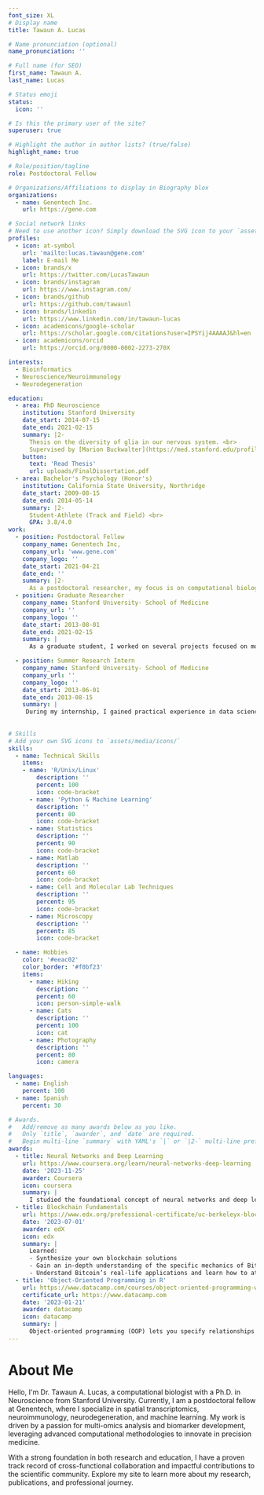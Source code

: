 ```yaml
---
font_size: XL
# Display name
title: Tawaun A. Lucas

# Name pronunciation (optional)
name_pronunciation: ''

# Full name (for SEO)
first_name: Tawaun A.
last_name: Lucas

# Status emoji
status:
  icon: ''

# Is this the primary user of the site?
superuser: true

# Highlight the author in author lists? (true/false)
highlight_name: true

# Role/position/tagline
role: Postdoctoral Fellow

# Organizations/Affiliations to display in Biography blox
organizations:
  - name: Genentech Inc.
    url: https://gene.com

# Social network links
# Need to use another icon? Simply download the SVG icon to your `assets/media/icons/` folder.
profiles:
  - icon: at-symbol
    url: 'mailto:lucas.tawaun@gene.com'
    label: E-mail Me
  - icon: brands/x
    url: https://twitter.com/LucasTawaun
  - icon: brands/instagram
    url: https://www.instagram.com/
  - icon: brands/github
    url: https://github.com/tawaunl
  - icon: brands/linkedin
    url: https://www.linkedin.com/in/tawaun-lucas
  - icon: academicons/google-scholar
    url: https://scholar.google.com/citations?user=IPSYij4AAAAJ&hl=en
  - icon: academicons/orcid
    url: https://orcid.org/0000-0002-2273-270X

interests:
  - Bioinformatics
  - Neuroscience/Neuroimmunology
  - Neurodegeneration

education:
  - area: PhD Neuroscience
    institution: Stanford University
    date_start: 2014-07-15
    date_end: 2021-02-15
    summary: |2-
      Thesis on the diversity of glia in our nervous system. <br>
      Supervised by [Marion Buckwalter](https://med.stanford.edu/profiles/marion-buckwalter).
    button:
      text: 'Read Thesis'
      url: uploads/FinalDissertation.pdf
  - area: Bachelor's Psychology (Honor's)
    institution: California State University, Northridge
    date_start: 2009-08-15
    date_end: 2014-05-14
    summary: |2-
      Student-Athlete (Track and Field) <br>
      GPA: 3.8/4.0
work:
  - position: Postdoctoral Fellow
    company_name: Genentech Inc,
    company_url: 'www.gene.com'
    company_logo: ''
    date_start: 2021-04-21
    date_end: ''
    summary: |2-
      As a postdoctoral researcher, my focus is on computational biology, particularly examining the diverse functions of reactive astrocytes in neurodegeneration. I explore complex biological systems using computational and statistical modeling techniques. My research aims to analyze large omics datasets to gain insights into genetic mechanisms and pathways, with an emphasis on neuroscience and immunology.ng elit
  - position: Graduate Researcher
    company_name: Stanford University- School of Medicine
    company_url: ''
    company_logo: ''
    date_start: 2013-08-01
    date_end: 2021-02-15
    summary: |
      As a graduate student, I worked on several projects focused on molecular biology and transcriptomics. One project examined glial cells in the spleen and their role in neuroimmune communication during CNS injury. I designed experiments, analyzed data, and presented the findings at scientific conferences.

  - position: Summer Research Intern
    company_name: Stanford University- School of Medicine
    company_url: ''
    company_logo: ''
    date_start: 2013-06-01
    date_end: 2013-08-15
    summary: |
     During my internship, I gained practical experience in data science and neurology. I explored GABA's role in decision-making, created MATLAB tasks, and conducted fMRI scans. This experience laid a strong foundation for my career in neurobiology and computational science.
      
    
# Skills
# Add your own SVG icons to `assets/media/icons/`
skills:
  - name: Technical Skills
    items:
    - name: 'R/Unix/Linux'
        description: ''
        percent: 100
        icon: code-bracket
      - name: 'Python & Machine Learning'
        description: ''
        percent: 80
        icon: code-bracket
      - name: Statistics
        description: ''
        percent: 90
        icon: code-bracket
      - name: Matlab
        description: ''
        percent: 60
        icon: code-bracket
      - name: Cell and Molecular Lab Techniques
        description: ''
        percent: 95
        icon: code-bracket
      - name: Microscopy
        description: ''
        percent: 85
        icon: code-bracket

  - name: Hobbies
    color: '#eeac02'
    color_border: '#f0bf23'
    items:
      - name: Hiking
        description: ''
        percent: 60
        icon: person-simple-walk
      - name: Cats
        description: ''
        percent: 100
        icon: cat
      - name: Photography
        description: ''
        percent: 80
        icon: camera

languages:
  - name: English
    percent: 100
  - name: Spanish
    percent: 30

# Awards.
#   Add/remove as many awards below as you like.
#   Only `title`, `awarder`, and `date` are required.
#   Begin multi-line `summary` with YAML's `|` or `|2-` multi-line prefix and indent 2 spaces below.
awards:
  - title: Neural Networks and Deep Learning
    url: https://www.coursera.org/learn/neural-networks-deep-learning
    date: '2023-11-25'
    awarder: Coursera
    icon: coursera
    summary: |
      I studied the foundational concept of neural networks and deep learning. By the end, I was familiar with the significant technological trends driving the rise of deep learning; build, train, and apply fully connected deep neural networks; implement efficient (vectorized) neural networks; identify key parameters in a neural network’s architecture; and apply deep learning to your own applications.
  - title: Blockchain Fundamentals
    url: https://www.edx.org/professional-certificate/uc-berkeleyx-blockchain-fundamentals
    date: '2023-07-01'
    awarder: edX
    icon: edx
    summary: |
      Learned:
      - Synthesize your own blockchain solutions
      - Gain an in-depth understanding of the specific mechanics of Bitcoin
      - Understand Bitcoin’s real-life applications and learn how to attack and destroy Bitcoin, Ethereum, smart contracts and Dapps, and alternatives to Bitcoin’s Proof-of-Work consensus algorithm
  - title: 'Object-Oriented Programming in R'
    url: https://www.datacamp.com/courses/object-oriented-programming-with-s3-and-r6-in-r
    certificate_url: https://www.datacamp.com
    date: '2023-01-21'
    awarder: datacamp
    icon: datacamp
    summary: |
      Object-oriented programming (OOP) lets you specify relationships between functions and the objects that they can act on, helping you manage complexity in your code. This is an intermediate level course, providing an introduction to OOP, using the S3 and R6 systems. S3 is a great day-to-day R programming tool that simplifies some of the functions that you write. R6 is especially useful for industry-specific analyses, working with web APIs, and building GUIs.
---
```


# About Me

Hello, I'm Dr. Tawaun A. Lucas, a computational biologist with a Ph.D. in Neuroscience from Stanford University. Currently, I am a postdoctoral fellow at Genentech, where I specialize in spatial transcriptomics, neuroimmunology, neurodegeneration, and machine learning. My work is driven by a passion for multi-omics analysis and biomarker development, leveraging advanced computational methodologies to innovate in precision medicine.

With a strong foundation in both research and education, I have a proven track record of cross-functional collaboration and impactful contributions to the scientific community. Explore my site to learn more about my research, publications, and professional journey.
